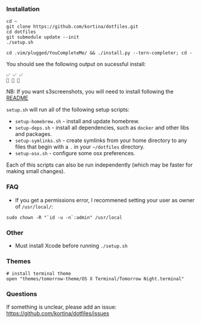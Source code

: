 ### Installation

    cd ~
    git clone https://github.com/kortina/dotfiles.git
    cd dotfiles
    git submodule update --init
    ./setup.sh

    cd .vim/plugged/YouCompleteMe/ && ./install.py --tern-completer; cd -

You should see the following output on sucessful install:
    
    ✅ ✅ ✅
    🎉 🎉 🎉

NB: If you want s3screenshots, you will need to install following the [README](https://github.com/kortina/dotfiles/tree/master/s3screenshots)

`setup.sh` will run all of the following setup scripts: 

* `setup-homebrew.sh` - install and update homebrew.
* `setup-deps.sh` - install all dependencies, such as `docker` and other libs and packages.
* `setup-symlinks.sh` - create symlinks from your home directory to any files that begin with a `.` in your `~/dotfiles` directory.
* `setup-osx.sh` - configure some osx preferences.

Each of this scripts can also be run independently (which may be faster for making small changes).

### FAQ

* If you get a permissions error, I recommened setting your user as owner of `/usr/local/`:

```
sudo chown -R "`id -u -n`:admin" /usr/local
```

### Other

* Must install Xcode before running `./setup.sh`

### Themes

    # install terminal theme
    open "themes/tomorrow-theme/OS X Terminal/Tomorrow Night.terminal"


### Questions

If something is unclear, please add an issue: https://github.com/kortina/dotfiles/issues
